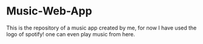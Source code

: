 # Music-Web-App
This is the repository of a music app created by me, for now I have used the logo of spotify! one can even play music from here.
